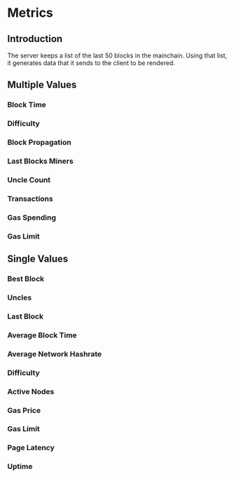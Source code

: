 # Metrics

## Introduction

The server keeps a list of the last 50 blocks in the mainchain. Using that list, it generates data
that it sends to the client to be rendered.

## Multiple Values

### Block Time

### Difficulty

### Block Propagation

### Last Blocks Miners

### Uncle Count

### Transactions

### Gas Spending

### Gas Limit

## Single Values

### Best Block

### Uncles

### Last Block

### Average Block Time

### Average Network Hashrate

### Difficulty

### Active Nodes

### Gas Price

### Gas Limit

### Page Latency

### Uptime

